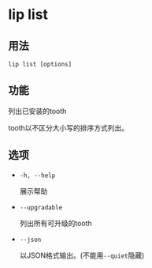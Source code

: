# lip list

## 用法

```shell
lip list [options]
```

## 功能

列出已安装的tooth

tooth以不区分大小写的排序方式列出。

## 选项

- `-h, --help`

  展示帮助

- `--upgradable`

  列出所有可升级的tooth

- `--json`
  
  以JSON格式输出。(不能用`--quiet`隐藏)